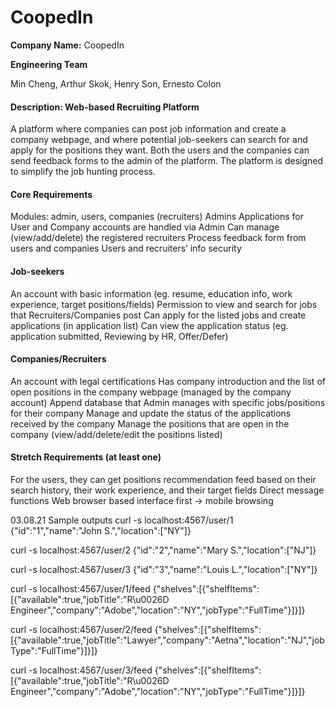 # CoopedIn

**Company Name:** CoopedIn

**Engineering Team**

Min Cheng, Arthur Skok, Henry Son, Ernesto Colon 


#### Description: Web-based Recruiting Platform
A platform where companies can post job information and create a company webpage, and where potential job-seekers can search for and apply for the positions they want. Both the users and the companies can send feedback forms to the admin of the platform. The platform is designed to simplify the job hunting process. 


#### Core Requirements
Modules: admin, users, companies (recruiters)
Admins
Applications for User and Company accounts are handled via Admin
Can manage (view/add/delete) the registered recruiters
Process feedback form from users and companies
Users and recruiters’ info security

#### Job-seekers
An account with basic information (eg. resume, education info, work experience, target positions/fields)
Permission to view and search for jobs that Recruiters/Companies post
Can apply for the listed jobs and create applications (in application list)
Can view the application status (eg. application submitted, Reviewing by HR, Offer/Defer)

#### Companies/Recruiters
An account with legal certifications
Has company introduction and the list of open positions in the company webpage (managed by the company account)
Append database that Admin manages with specific jobs/positions for their company
Manage and update the status of the applications received by the company
Manage the positions that are open in the company (view/add/delete/edit the positions listed)

#### Stretch Requirements (at least one)
For the users, they can get positions recommendation feed based on their search history, their work experience, and their target fields
Direct message functions
Web browser based interface first → mobile browsing

03.08.21 Sample outputs
curl -s localhost:4567/user/1
{"id":"1","name":"John S.","location":["NY"]}

curl -s localhost:4567/user/2
{"id":"2","name":"Mary S.","location":["NJ"]}

curl -s localhost:4567/user/3
{"id":"3","name":"Louis L.","location":["NY"]}

curl -s localhost:4567/user/1/feed
{"shelves":[{"shelfItems":[{"available":true,"jobTitle":"R\u0026D Engineer","company":"Adobe","location":"NY","jobType":"FullTime"}]}]}

curl -s localhost:4567/user/2/feed
{"shelves":[{"shelfItems":[{"available":true,"jobTitle":"Lawyer","company":"Aetna","location":"NJ","jobType":"FullTime"}]}]}

curl -s localhost:4567/user/3/feed
{"shelves":[{"shelfItems":[{"available":true,"jobTitle":"R\u0026D Engineer","company":"Adobe","location":"NY","jobType":"FullTime"}]}]}
